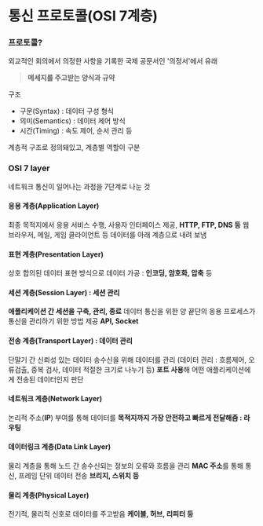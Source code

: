 # 통신 프로토콜(OSI 7계층)



### 프로토콜?

외교적인 회의에서 의정한 사항을 기록한 국제 공문서인 '의정서'에서 유래

> **메세지를 주고받는 양식과 규약**

구조

- 구문(Syntax) : 데이터 구성 형식
- 의미(Semantics) : 데이터 제어 방식
- 시간(Timing) : 속도 제어, 순서 관리 등



계층적 구조로 정의돼있고, 계층별 역할이 구분



### OSI 7 layer

네트워크 통신이 일어나는 과정을 7단계로 나눈 것



#### 응용 계층(Application Layer)

최종 목적지에서 응용 서비스 수행, 사용자 인터페이스 제공, **HTTP, FTP, DNS 등**
웹 브라우저, 메일, 게임 클라이언트 등 데이터를 아래 계층으로 내려 보냄

#### 표현 계층(Presentation Layer)

상호 합의된 데이터 표현 방식으로 데이터 가공 : **인코딩, 암호화, 압축** 등
#### 세션 계층(Session Layer) : 세션 관리

**애플리케이션 간 세션을 구축, 관리, 종료**
데이터 통신을 위한 양 끝단의 응용 프로세스가 통신을 관리하기 위한 방법 제공
**API, Socket**

#### 전송 계층(Transport Layer) : 데이터 관리

단말기 간 신뢰성 있는 데이터 송수신을 위해 데이터를 관리 
(데이터 관리 : 흐름제어, 오류검출, 중복 검사, 데이터 적절한 크기로 나누기 등)
**포트 사용**해 어떤 애플리케이션에게 전송된 데이터인지 판단

#### 네트워크 계층(Network Layer)

논리적 주소(**IP**) 부여를 통해
데이터를 **목적지까지 가장 안전하고 빠르게 전달해줌 : 라우팅**

#### 데이터링크 계층(Data Link Layer)

물리 계층을 통해 노드 간 송수신되는 정보의 오류와 흐름을 관리
**MAC 주소**를 통해 통신, 프레임 단위 데이터 전송
**브리지, 스위치 등**

#### 물리 계층(Physical Layer)

전기적, 물리적 신호로 데이터를 주고받음
**케이블, 허브, 리피터 등**